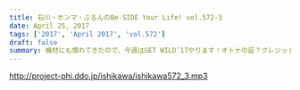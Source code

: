 ```yaml
---
title: 石川・ホンマ・ぶるんのBe-SIDE Your Life! vol.572-3
date: April 25, 2017
tags: ['2017', 'April 2017', 'vol.572']
draft: false
summary: 機材にも慣れてきたので、今週はGET WILD’17やります！オトナの証？クレジットカードやらポイントカードやらなんか盛り上がっています。MIURA
---
```


http://project-phi.ddo.jp/ishikawa/ishikawa572_3.mp3
